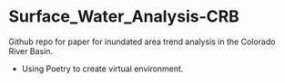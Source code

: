 # Surface_Water_Analysis-CRB
Github repo for paper for inundated area trend analysis in the Colorado River Basin. 

- Using Poetry to create virtual environment. 